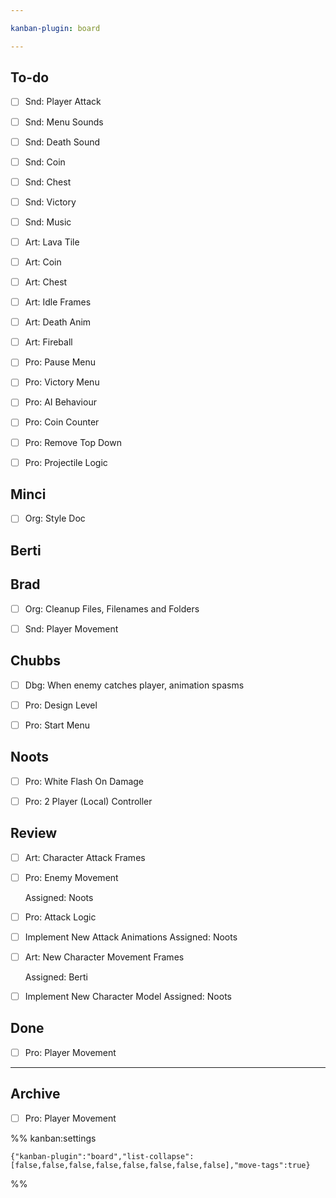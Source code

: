 ```yaml
---

kanban-plugin: board

---
```


## To-do

- [ ] Snd: Player Attack
- [ ] Snd: Menu Sounds
- [ ] Snd: Death Sound
- [ ] Snd: Coin
- [ ] Snd: Chest
- [ ] Snd: Victory
- [ ] Snd: Music
- [ ] Art: Lava Tile
- [ ] Art: Coin
- [ ] Art: Chest
- [ ] Art: Idle Frames
- [ ] Art: Death Anim
- [ ] Art: Fireball
- [ ] Pro: Pause Menu
- [ ] Pro: Victory Menu
- [ ] Pro: AI Behaviour
- [ ] Pro: Coin Counter
- [ ] Pro: Remove Top Down
- [ ] Pro: Projectile Logic


## Minci

- [ ] Org: Style Doc


## Berti



## Brad

- [ ] Org: Cleanup Files, Filenames and Folders
- [ ] Snd: Player Movement


## Chubbs

- [ ] Dbg: When enemy catches player, animation spasms
- [ ] Pro: Design Level
- [ ] Pro:  Start Menu


## Noots

- [ ] Pro: White Flash On Damage
- [ ] Pro: 2 Player (Local) Controller


## Review

- [ ] Art: Character Attack Frames
- [ ] Pro: Enemy Movement
	
	Assigned: Noots
- [ ] Pro: Attack Logic
- [ ] Implement New Attack Animations
	Assigned: Noots
- [ ] Art: New Character Movement Frames
	
	Assigned: Berti
- [ ] Implement New Character Model
	Assigned: Noots


## Done

- [ ] Pro: Player Movement


***

## Archive

- [ ] Pro: Player Movement

%% kanban:settings
```
{"kanban-plugin":"board","list-collapse":[false,false,false,false,false,false,false,false],"move-tags":true}
```
%%